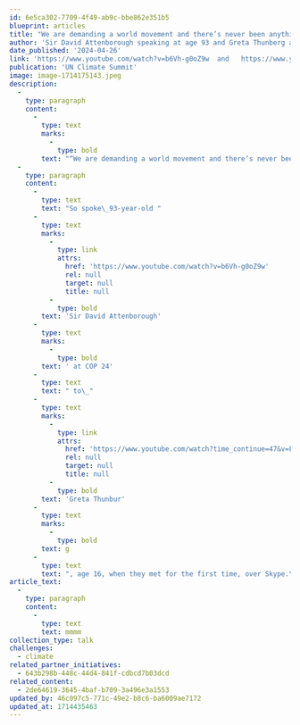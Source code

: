 ```yaml
---
id: 6e5ca302-7709-4f49-ab9c-bbe862e351b5
blueprint: articles
title: "We are demanding a world movement and there’s never been anything like\_it."
author: 'Sir David Attenborough speaking at age 93 and Greta Thunberg at age 16.'
date_published: '2024-04-26'
link: 'https://www.youtube.com/watch?v=b6Vh-g0oZ9w  and   https://www.youtube.com/watch?v=FRKMyIwINe4&t=47s'
publication: 'UN Climate Summit'
image: image-1714175143.jpeg
description:
  -
    type: paragraph
    content:
      -
        type: text
        marks:
          -
            type: bold
        text: "“We are demanding a world movement and there’s never been anything like\_it.”"
  -
    type: paragraph
    content:
      -
        type: text
        text: "So spoke\_93-year-old "
      -
        type: text
        marks:
          -
            type: link
            attrs:
              href: 'https://www.youtube.com/watch?v=b6Vh-g0oZ9w'
              rel: null
              target: null
              title: null
          -
            type: bold
        text: 'Sir David Attenborough'
      -
        type: text
        marks:
          -
            type: bold
        text: ' at COP 24'
      -
        type: text
        text: " to\_"
      -
        type: text
        marks:
          -
            type: link
            attrs:
              href: 'https://www.youtube.com/watch?time_continue=47&v=FRKMyIwINe4&feature=emb_logo'
              rel: null
              target: null
              title: null
          -
            type: bold
        text: 'Greta Thunbur'
      -
        type: text
        marks:
          -
            type: bold
        text: g
      -
        type: text
        text: ", age 16, when they met for the first time, over Skype.\_The links here are to their heart-felt calls to action on the planet-altering threat\_of our\_climate\_crisis.\_"
article_text:
  -
    type: paragraph
    content:
      -
        type: text
        text: mmmm
collection_type: talk
challenges:
  - climate
related_partner_initiatives:
  - 643b298b-448c-44d4-841f-cdbcd7b03dcd
related_content:
  - 2de64619-3645-4baf-b709-3a496e3a1553
updated_by: 46c097c5-771c-49e2-b8c6-ba6009ae7172
updated_at: 1714435463
---
```

